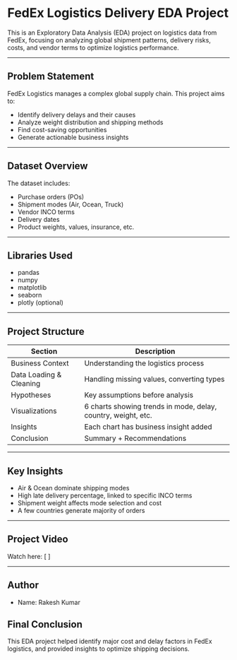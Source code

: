 # FedEx Logistics Delivery EDA Project

This is an Exploratory Data Analysis (EDA) project on logistics data from FedEx, focusing on analyzing global shipment patterns, delivery risks, costs, and vendor terms to optimize logistics performance.

---

## Problem Statement

FedEx Logistics manages a complex global supply chain. This project aims to:

- Identify delivery delays and their causes
- Analyze weight distribution and shipping methods
- Find cost-saving opportunities
- Generate actionable business insights

---

## Dataset Overview

The dataset includes:

- Purchase orders (POs)
- Shipment modes (Air, Ocean, Truck)
- Vendor INCO terms
- Delivery dates
- Product weights, values, insurance, etc.

---

##  Libraries Used

- pandas
- numpy
- matplotlib
- seaborn
- plotly (optional)

---

##  Project Structure

| Section | Description |
|--------|-------------|
| Business Context | Understanding the logistics process |
| Data Loading & Cleaning | Handling missing values, converting types |
| Hypotheses | Key assumptions before analysis |
| Visualizations | 6 charts showing trends in mode, delay, country, weight, etc. |
| Insights | Each chart has business insight added |
| Conclusion | Summary + Recommendations |

---

##  Key Insights

- Air & Ocean dominate shipping modes
- High late delivery percentage, linked to specific INCO terms
- Shipment weight affects mode selection and cost
- A few countries generate majority of orders

---

##  Project Video

 Watch here: [           ]

---

##  Author

- Name: Rakesh Kumar 


## Final Conclusion

This EDA project helped identify major cost and delay factors in FedEx logistics, and provided insights to optimize shipping decisions.


